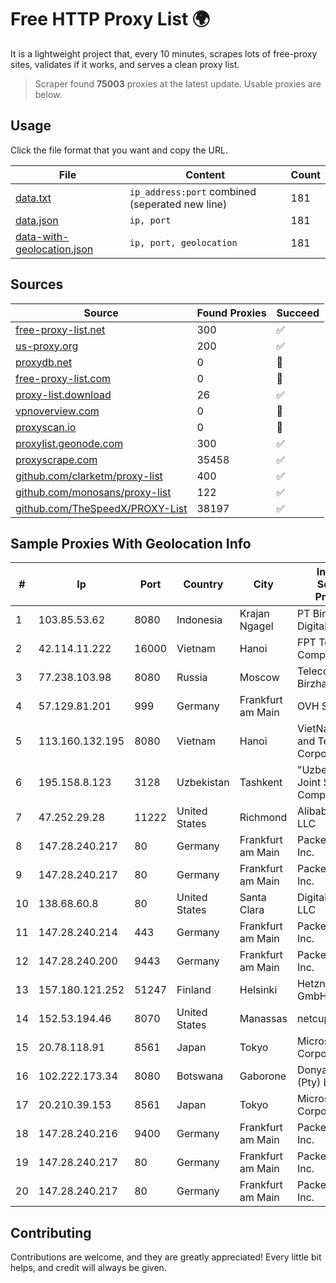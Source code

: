 
# Free HTTP Proxy List 🌍

It is a lightweight project that, every 10 minutes, scrapes lots of free-proxy sites, validates if it works, and serves a clean proxy list.


> Scraper found **75003** proxies at the latest update. Usable proxies are below.

## Usage

Click the file format that you want and copy the URL.


|File|Content|Count|
|----|-------|-----|
|[data.txt](https://raw.githubusercontent.com/themiralay/Proxy-List-World/master/data.txt)|`ip_address:port` combined (seperated new line)|181|
|[data.json](https://raw.githubusercontent.com/themiralay/Proxy-List-World/master/data.json)|`ip, port`|181|
|[data-with-geolocation.json](https://raw.githubusercontent.com/themiralay/Proxy-List-World/master/data-with-geolocation.json)|`ip, port, geolocation`|181|

## Sources

|Source|Found Proxies|Succeed|
|------|-------------|-------|
|[free-proxy-list.net](https://free-proxy-list.net)|300|✅|
|[us-proxy.org](https://www.us-proxy.org)|200|✅|
|[proxydb.net](http://proxydb.net)|0|🚫|
|[free-proxy-list.com](https://free-proxy-list.com/?page=&port=&type%5B%5D=http&type%5B%5D=https&up_time=0&search=Search)|0|🚫|
|[proxy-list.download](https://www.proxy-list.download/HTTP)|26|✅|
|[vpnoverview.com](https://vpnoverview.com/privacy/anonymous-browsing/free-proxy-servers)|0|🚫|
|[proxyscan.io](https://www.proxyscan.io)|0|🚫|
|[proxylist.geonode.com](https://proxylist.geonode.com/api/proxy-list?limit=300&page=1&sort_by=lastChecked&sort_type=desc&protocols=http,https)|300|✅|
|[proxyscrape.com](https://api.proxyscrape.com/v2/?request=displayproxies&protocol=http&timeout=10000&country=all&ssl=all&anonymity=all)|35458|✅|
|[github.com/clarketm/proxy-list](https://raw.githubusercontent.com/clarketm/proxy-list/master/proxy-list-raw.txt)|400|✅|
|[github.com/monosans/proxy-list](https://raw.githubusercontent.com/monosans/proxy-list/main/proxies/http.txt)|122|✅|
|[github.com/TheSpeedX/PROXY-List](https://raw.githubusercontent.com/TheSpeedX/PROXY-List/master/http.txt)|38197|✅|


## Sample Proxies With Geolocation Info

|#|Ip|Port|Country|City|Internet Service Provider|
|-|--|----|-------|----|-------------------------|
|1|103.85.53.62|8080|Indonesia|Krajan Ngagel|PT Binerkahan Digital Telco|
|2|42.114.11.222|16000|Vietnam|Hanoi|FPT Telecom Company|
|3|77.238.103.98|8080|Russia|Moscow|Telecom-Birzha, LLC|
|4|57.129.81.201|999|Germany|Frankfurt am Main|OVH SAS|
|5|113.160.132.195|8080|Vietnam|Hanoi|VietNam Post and Telecom Corporation|
|6|195.158.8.123|3128|Uzbekistan|Tashkent|"Uzbektelekom" Joint Stock Company|
|7|47.252.29.28|11222|United States|Richmond|Alibaba Cloud LLC|
|8|147.28.240.217|80|Germany|Frankfurt am Main|Packet Host, Inc.|
|9|147.28.240.217|80|Germany|Frankfurt am Main|Packet Host, Inc.|
|10|138.68.60.8|80|United States|Santa Clara|DigitalOcean, LLC|
|11|147.28.240.214|443|Germany|Frankfurt am Main|Packet Host, Inc.|
|12|147.28.240.200|9443|Germany|Frankfurt am Main|Packet Host, Inc.|
|13|157.180.121.252|51247|Finland|Helsinki|Hetzner Online GmbH|
|14|152.53.194.46|8070|United States|Manassas|netcup GmbH|
|15|20.78.118.91|8561|Japan|Tokyo|Microsoft Corporation|
|16|102.222.173.34|8080|Botswana|Gaborone|Donya Digital (Pty) Ltd|
|17|20.210.39.153|8561|Japan|Tokyo|Microsoft Corporation|
|18|147.28.240.216|9400|Germany|Frankfurt am Main|Packet Host, Inc.|
|19|147.28.240.217|80|Germany|Frankfurt am Main|Packet Host, Inc.|
|20|147.28.240.217|80|Germany|Frankfurt am Main|Packet Host, Inc.|



## Contributing

Contributions are welcome, and they are greatly appreciated! Every
little bit helps, and credit will always be given.

